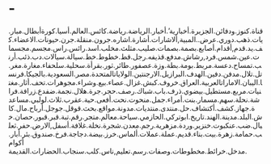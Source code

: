 # -
.قناة.كنوز.ودفائن.الجزيرة.أخبارية’.أخبار.الرياضة.رياضة.كائس.العالم.أسيا.كورةأبطال.مباريات.ذهب.دوري.عرض..المبية,ألاشارات.أشارة.اشاره.جرون.منقلة.جرن.حيونات.الاعضاء.كف.يد.قدم,أقدام.أصابع.بصمة.بصمات.صليب.مثلث.مخلب.اسد.رائس.راس.مجسم.مجسمات.عين.شمس.فرد,رشاش.مدفع.قذيفه.رجل.قط.خطوط.خط.سيالة.سيالات.دب.ذئب.أرنب.تمساح.دعسة.مربط.بومة.بطة.وزة.عصفور.طائر.ثور.بقرأة.سحلية.سلحفاء.مغارة.مغر.تل.تلال.مدفن.دفين.الهدف.البرازيل.الارجنتين.الولاياتالمتحدة.مصر.السعودية.بالجيكا.فرنسا.اليبان.الاماراتالعربية.العراق.خروف.كبش.غزال.عصاء.بيع.وشراء.مجوهرات.تحف.أثار.مغتنيات.مربع.مستطيل.بيضوي.ذرف.باب.شباك.رصف.حجر.جرة.هلال.نجمة.ضفدع.زرافة.فراشة.نحلة.سهم.مسمار.بنت.أمراء.جمل.منحوت.نحت.أفعى.حية.عقرب.ثلاث.لولبي.مساعدة.جهاز.كشف.أكتشاف.حل.منتدى.منتديات.مدونة.مواقع.بحث.قوقل.جوجل.أرباح.مال.كاش.البلد.مدينة.الهند.تاريخ.ابوتركي.الحازمي.سياحة.معالم.متجر.رقم.تبة.قبر.قبور.حصان.خيال.ضب.عنكبوت.خنزير.وردة.مزهرية.رجم.معدن.شجرة.نخلة.غلافة.أسفل,الارض.حفر.ثعلب.حمامة.زهرة.بيت.بناء.قديم.عملة.عملات.ألماس.خرز.بيضة.دجاجة.فرخ.صندوق.بئر.أبار.أكوام .مدخل.خرائط.مخطوطات.وصفات.رسم.تعليم,ناس.كلب.سنجاب.الحضارات.القديمة
